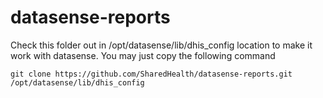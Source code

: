 # datasense-reports

Check this folder out in /opt/datasense/lib/dhis_config location to make it work with datasense. You may just copy the following command

```
git clone https://github.com/SharedHealth/datasense-reports.git /opt/datasense/lib/dhis_config
```
